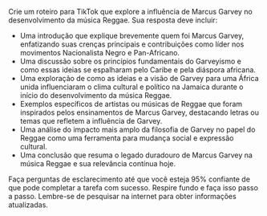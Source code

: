  
Crie um roteiro para TikTok que explore a influência de Marcus Garvey no desenvolvimento da música Reggae. Sua resposta deve incluir:

- Uma introdução que explique brevemente quem foi Marcus Garvey, enfatizando suas crenças principais e contribuições como líder nos movimentos Nacionalista Negro e Pan-Africano.
- Uma discussão sobre os princípios fundamentais do Garveyismo e como essas ideias se espalharam pelo Caribe e pela diáspora africana.
- Uma exploração de como as ideias e a visão de Garvey para uma África unida influenciaram o clima cultural e político na Jamaica durante o início do desenvolvimento da música Reggae.
- Exemplos específicos de artistas ou músicas de Reggae que foram inspirados pelos ensinamentos de Marcus Garvey, destacando letras ou temas que refletem a influência de Garvey.
- Uma análise do impacto mais amplo da filosofia de Garvey no papel do Reggae como uma ferramenta para mudança social e expressão cultural.
- Uma conclusão que resuma o legado duradouro de Marcus Garvey na música Reggae e sua relevância contínua hoje.

Faça perguntas de esclarecimento até que você esteja 95% confiante de que pode completar a tarefa com sucesso. Respire fundo e faça isso passo a passo. Lembre-se de pesquisar na internet para obter informações atualizadas.
```